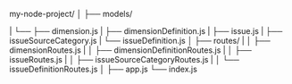 my-node-project/
│
├── models/

|   └──   ├── dimension.js
|      ├── dimensionDefinition.js
|      ├── issue.js
|      ├── issueSourceCategory.js
|      └── issueDefinition.js
│
├── routes/
|   │   ├── dimensionRoutes.js
|   │   ├── dimensionDefinitionRoutes.js
|   │   ├── issueRoutes.js
|   │   ├── issueSourceCategoryRoutes.js
|   │   └── issueDefinitionRoutes.js
│
├── app.js
└── index.js
